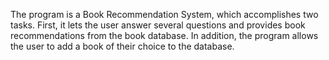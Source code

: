 The program is a Book Recommendation System, which accomplishes two tasks. 
First, it lets the user answer several questions and provides book recommendations from the book database. 
In addition, the program allows the user to add a book of their choice to the database.
